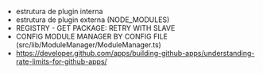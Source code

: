 * estrutura de plugin interna
* estrutura de plugin externa (NODE_MODULES)
* REGISTRY - GET PACKAGE: RETRY WITH SLAVE
* CONFIG MODULE MANAGER BY CONFIG FILE (src/lib/ModuleManager/ModuleManager.ts)
* https://developer.github.com/apps/building-github-apps/understanding-rate-limits-for-github-apps/